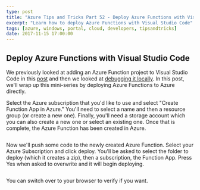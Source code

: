 ```yaml
---
type: post
title: "Azure Tips and Tricks Part 52 - Deploy Azure Functions with Visual Studio Code"
excerpt: "Learn how to deploy Azure Functions with Visual Studio Code"
tags: [azure, windows, portal, cloud, developers, tipsandtricks]
date: 2017-11-15 17:00:00
---
```



## Deploy Azure Functions with Visual Studio Code

We previously looked at adding an Azure Function project to Visual Studio Code in this [post](http://www.michaelcrump.net/azure-tips-and-tricks50/) and then we looked at [debugging it locally](http://www.michaelcrump.net/azure-tips-and-tricks50/). In this post, we'll wrap up this mini-series by deploying Azure Functions to Azure directly.

Select the Azure subscription that you'd like to use and select "Create Function App in Azure." You'll need to select a name and then a resource group (or create a new one). Finally, you'll need a storage account which you can also create a new one or select an existing one. Once that is complete, the Azure Function has been created in Azure.

<img :src="$withBase('/files/azfuncdeploy.gif')">

Now we'll push some code to the newly created Azure Function. Select your Azure Subscription and click deploy. You'll be asked to select the folder to deploy (which it creates a zip), then a subscription, the Function App. Press Yes when asked to overwrite and it will begin deploying. 

<img :src="$withBase('/files/azfuncdeploy1.gif')">

You can switch over to your browser to verify if you want. 

<img :src="$withBase('/files/azfuncdeploy2.png')">

